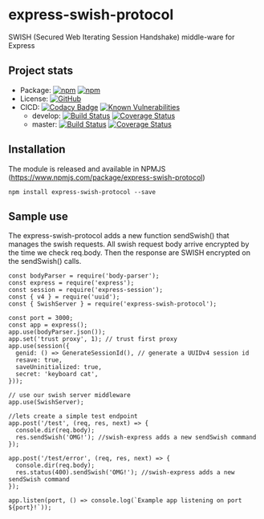 # express-swish-protocol
SWISH (Secured Web Iterating Session Handshake) middle-ware for Express

## Project stats
* Package: [![npm](https://img.shields.io/npm/v/express-swish-protocol.svg)](https://www.npmjs.com/package/express-swish-protocol) [![npm](https://img.shields.io/npm/dm/express-swish-protocol.svg)](https://www.npmjs.com/package/express-swish-protocol)
* License: [![GitHub](https://img.shields.io/github/license/adonisv79/express-swish-protocol.svg)](https://github.com/adonisv79/express-swish-protocol/blob/master/LICENSE)
* CICD: [![Codacy Badge](https://api.codacy.com/project/badge/Grade/3709f3ab3b0c4380b5a41e010e8628c0)](https://www.codacy.com/app/adonisv79/express-swish-protocol?utm_source=github.com&amp;utm_medium=referral&amp;utm_content=adonisv79/express-swish-protocol&amp;utm_campaign=Badge_Grade) [![Known Vulnerabilities](https://snyk.io/test/github/adonisv79/express-swish-protocol/badge.svg)](https://snyk.io/test/github/adonisv79/express-swish-protocol)
  * develop: [![Build Status](https://travis-ci.org/adonisv79/express-swish-protocol.svg?branch=develop)](https://travis-ci.org/adonisv79/express-swish-protocol) [![Coverage Status](https://coveralls.io/repos/github/adonisv79/express-swish-protocol/badge.svg?branch=develop)](https://coveralls.io/github/adonisv79/express-swish-protocol?branch=develop)
  * master: [![Build Status](https://travis-ci.org/adonisv79/express-swish-protocol.svg?branch=master)](https://travis-ci.org/adonisv79/express-swish-protocol) [![Coverage Status](https://coveralls.io/repos/github/adonisv79/express-swish-protocol/badge.svg)](https://coveralls.io/github/adonisv79/express-swish-protocol)

## Installation
The module is released and available in NPMJS (https://www.npmjs.com/package/express-swish-protocol) 
```
npm install express-swish-protocol --save
```
## Sample use
The express-swish-protocol adds a new function sendSwish() that manages the swish requests. All swish request body arrive encrypted by the time we check req.body. Then the response are SWISH encrypted on the sendSwish() calls.
```
const bodyParser = require('body-parser');
const express = require('express');
const session = require('express-session');
const { v4 } = require('uuid');
const { SwishServer } = require('express-swish-protocol');

const port = 3000;
const app = express();
app.use(bodyParser.json());
app.set('trust proxy', 1); // trust first proxy
app.use(session({
  genid: () => GenerateSessionId(), // generate a UUIDv4 session id
  resave: true,
  saveUninitialized: true,
  secret: 'keyboard cat',
}));

// use our swish server middleware
app.use(SwishServer);

//lets create a simple test endpoint
app.post('/test', (req, res, next) => {
  console.dir(req.body);
  res.sendSwish('OMG!'); //swish-express adds a new sendSwish command
});

app.post('/test/error', (req, res, next) => {
  console.dir(req.body);
  res.status(400).sendSwish('OMG!'); //swish-express adds a new sendSwish command
});

app.listen(port, () => console.log(`Example app listening on port ${port}!`));

```